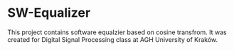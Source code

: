 # SW-Equalizer
This project contains software equalzier based on cosine transfrom. It was created for Digital Signal Processing class at AGH University of Kraków.
